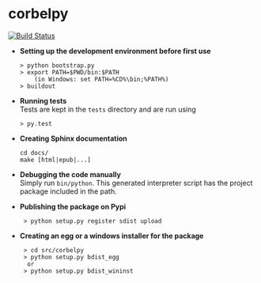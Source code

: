 corbelpy
==========================

[![Build Status](https://travis-ci.org/RomRuben/corbel-py.svg?branch=master)](https://travis-ci.org/RomRuben/corbel-py)

  * **Setting up the development environment before first use**
  
        > python bootstrap.py
        > export PATH=$PWD/bin:$PATH  
            (in Windows: set PATH=%CD%\bin;%PATH%)
        > buildout
       
  * **Running tests**  
    Tests are kept in the `tests` directory and are run using

        > py.test
    
  * **Creating Sphinx documentation**
  
        cd docs/
        make [html|epub|...]

  * **Debugging the code manually**      
    Simply run `bin/python`. This generated interpreter script has the project package included in the path.
    
  * **Publishing the package on Pypi**
  
         > python setup.py register sdist upload
       
  * **Creating an egg or a windows installer for the package**
  
         > cd src/corbelpy
         > python setup.py bdist_egg
          or
         > python setup.py bdist_wininst
